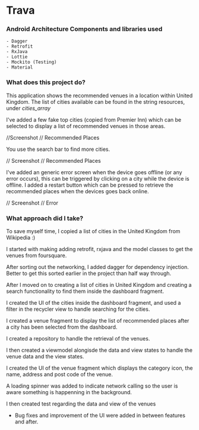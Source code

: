 # Trava

 ### Android Architecture Components and libraries used

```
- Dagger
- Retrofit
- RxJava 
- Lottie
- Mockito (Testing)
- Material
```

### What does this project do?

This application shows the recommended venues in a location within United Kingdom. The list of cities available can be found in the string resources, under *cities_array* 

I've added a few fake top cities (copied from Premier Inn) which can be selected to display a list of recommended venues in those areas.

//Screenshot  // Recommended Places

You use the search bar to find more cities.

// Screenshot // Recommended Places

I've added an generic error screen when the device goes offline (or any error occurs), this can be triggered by clicking on a city while the device is offline. I added a restart button which can be pressed to retrieve the recommended places when the devices goes back online.

// Screenshot // Error

### What approach did I take?

To save myself time, I copied a list of cities in the United Kingdom from Wikipedia :)

I started with making adding retrofit, rxjava and the model classes to get the venues from foursquare.

After sorting out the networking, I added dagger for dependency injection. Better to get this sorted earlier in the project than half way through.

After I moved on to creating a list of cities in United Kingdom and creating a search functionality to find them inside the dashboard fragment. 

I created the UI of the cities inside the dashboard fragment, and used a filter in the recycler view to handle searching for the cities.

I created a venue fragment to display the list of recommended places after a city has been selected from the dashboard.

I created a repository to handle the retrieval of the venues.

I then created a viewmodel alongisde the data and view states to handle the venue data and the view states.

I created the UI of the venue fragment which displays the category icon, the name, address and post code of the venue.

A loading spinner was added to indicate network calling so the user is aware something is happenning in the background.

I then created test regarding the data and view of the venues

- Bug fixes and improvement of the UI were added in between features and after.
